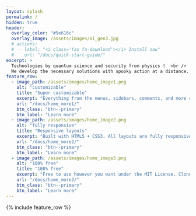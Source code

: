 ```yaml
---
layout: splash
permalink: /
hidden: true
header:
  overlay_color: "#5e616c"
  overlay_image: /assets/images/ai_gen3.jpg
  # actions:
  #  - label: "<i class='fas fa-download'></i> Install now"
  #    url: "/docs/quick-start-guide/"
excerpt: >
  Technologies by quantum science and security from physics !  <br />
  We develop the necessary solutions with spooky action at a distance.
feature_row:
  - image_path: /assets/images/home_image1.png
    alt: "customizable"
    title: "Super customizable"
    excerpt: "Everything from the menus, sidebars, comments, and more can be configured or set with YAML Front Matter."
    url: "/docs/home_more1/"
    btn_class: "btn--primary"
    btn_label: "Learn more"
  - image_path: /assets/images/home_image2.png
    alt: "fully responsive"
    title: "Responsive layouts"
    excerpt: "Built with HTML5 + CSS3. All layouts are fully responsive with helpers to augment your content."
    url: "/docs/home_more2/"
    btn_class: "btn--primary"
    btn_label: "Learn more"
  - image_path: /assets/images/home_image3.png
    alt: "100% free"
    title: "100% free"
    excerpt: "Free to use however you want under the MIT License. Clone it, fork it, customize it... whatever!"
    url: "/docs/home_more3/"
    btn_class: "btn--primary"
    btn_label: "Learn more"      
---
```


{% include feature_row %}
